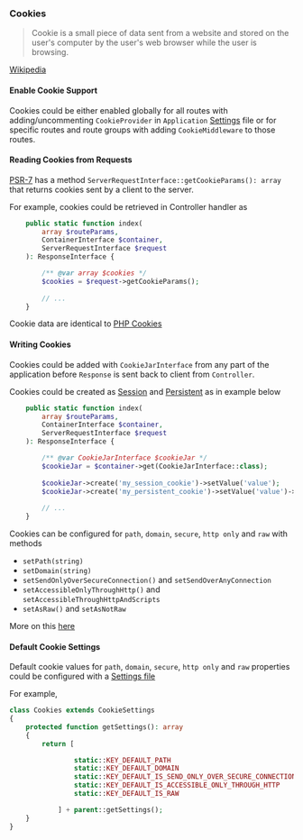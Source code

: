 ### Cookies

> Cookie is a small piece of data sent from a website and stored on the user's computer by the user's web browser while the user is browsing.

[Wikipedia][1]

#### Enable Cookie Support

Cookies could be either enabled globally for all routes with adding/uncommenting `CookieProvider` in `Application` [Settings][7] file or for specific routes and route groups with adding `CookieMiddleware` to those routes.

#### Reading Cookies from Requests

[PSR-7][2] has a method `ServerRequestInterface::getCookieParams(): array` that returns cookies sent by a client to the server.

For example, cookies could be retrieved in Controller handler as

```php
    public static function index(
        array $routeParams,
        ContainerInterface $container,
        ServerRequestInterface $request
    ): ResponseInterface {

        /** @var array $cookies */
        $cookies = $request->getCookieParams();
        
        // ...
    }
```
Cookie data are identical to [PHP Cookies][3]

#### Writing Cookies

Cookies could be added with `CookieJarInterface` from any part of the application before `Response` is sent back to client from `Controller`.

Cookies could be created as [Session][4] and [Persistent][5] as in example below

```php
    public static function index(
        array $routeParams,
        ContainerInterface $container,
        ServerRequestInterface $request
    ): ResponseInterface {

        /** @var CookieJarInterface $cookieJar */
        $cookieJar = $container->get(CookieJarInterface::class);
        
        $cookieJar->create('my_session_cookie')->setValue('value');
        $cookieJar->create('my_persistent_cookie')->setValue('value')->setExpiresInSeconds(3600);
        
        // ...
    }
```

Cookies can be configured for `path`, `domain`, `secure`, `http only` and `raw` with methods

- `setPath(string)` 
- `setDomain(string)`
- `setSendOnlyOverSecureConnection()` and `setSendOverAnyConnection`
- `setAccessibleOnlyThroughHttp()` and `setAccessibleThroughHttpAndScripts`
- `setAsRaw()` and `setAsNotRaw`

More on this [here][6]

#### Default Cookie Settings

Default cookie values for `path`, `domain`, `secure`, `http only` and `raw` properties could be configured with a [Settings file][7]

For example,

```php
class Cookies extends CookieSettings
{
    protected function getSettings(): array
    {
        return [

                static::KEY_DEFAULT_PATH                                => '',
                static::KEY_DEFAULT_DOMAIN                              => '',
                static::KEY_DEFAULT_IS_SEND_ONLY_OVER_SECURE_CONNECTION => true,
                static::KEY_DEFAULT_IS_ACCESSIBLE_ONLY_THROUGH_HTTP     => true,
                static::KEY_DEFAULT_IS_RAW                              => false,

            ] + parent::getSettings();
    }
}
```

[1]: https://en.wikipedia.org/wiki/HTTP_cookie
[2]: http://www.php-fig.org/psr/psr-7/
[3]: http://php.net/manual/en/reserved.variables.cookies.php
[4]: https://en.wikipedia.org/wiki/HTTP_cookie#Session_cookie
[5]: https://en.wikipedia.org/wiki/HTTP_cookie#Persistent_cookie
[6]: http://php.net/manual/en/function.setcookie.php
[7]: 03.Settings.md
